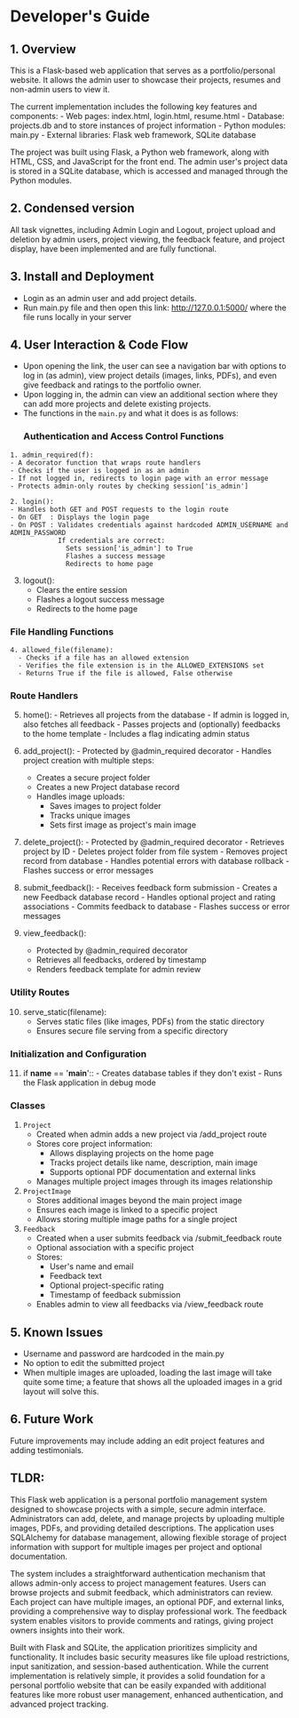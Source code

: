 # Developer's Guide 

## 1. Overview
 This is a Flask-based web application that serves as a portfolio/personal website. It allows the admin user to showcase their projects, resumes and non-admin users to view it.

 The current implementation includes the following key features and components:
    - Web pages: index.html, login.html, resume.html
    - Database: projects.db and  to store instances of project information
    - Python modules: main.py
    - External libraries: Flask web framework, SQLite database
   
 The project was built using Flask, a Python web framework, along with HTML, CSS, and JavaScript for the front end. The admin user's project data is stored in a SQLite database, which is accessed and managed through the Python modules. 

## 2. Condensed version
  All task vignettes, including Admin Login and Logout, project upload and deletion by admin users, project viewing, the feedback feature, and project display, have been implemented and are fully functional.

## 3. Install and Deployment
   - Login as an admin user and add project details.
   - Run main.py file and then open this link: http://127.0.0.1:5000/ where the file runs locally in your server

## 4. User Interaction & Code Flow
   - Upon opening the link, the user can see a navigation bar with options to log in (as admin), view project details (images, links, PDFs), and even give feedback and ratings to the portfolio owner.
   - Upon logging in, the admin can view an additional section where they can add more projects and delete existing projects.
   - The functions in the ```main.py``` and what it does is as follows:
     ### Authentication and Access Control Functions
    1. admin_required(f):
    - A decorator function that wraps route handlers
    - Checks if the user is logged in as an admin
    - If not logged in, redirects to login page with an error message
    - Protects admin-only routes by checking session['is_admin']
    
    2. login():
    - Handles both GET and POST requests to the login route
    - On GET  : Displays the login page
    - On POST : Validates credentials against hardcoded ADMIN_USERNAME and ADMIN_PASSWORD
                If credentials are correct: 
                  Sets session['is_admin'] to True
                  Flashes a success message
                  Redirects to home page
                  
   3. logout(): 
      - Clears the entire session
      - Flashes a logout success message
      - Redirects to the home page

   ### File Handling Functions
    4. allowed_file(filename):
      - Checks if a file has an allowed extension
      - Verifies the file extension is in the ALLOWED_EXTENSIONS set
      - Returns True if the file is allowed, False otherwise

   ### Route Handlers
   5. home():
    - Retrieves all projects from the database
    - If admin is logged in, also fetches all feedback
    - Passes projects and (optionally) feedbacks to the home template
    - Includes a flag indicating admin status

   6. add_project():
    - Protected by @admin_required decorator
    - Handles project creation with multiple steps:
         - Creates a secure project folder
         - Creates a new Project database record
         - Handles image uploads: 
             - Saves images to project folder
             - Tracks unique images
             - Sets first image as project's main image
               
  7. delete_project():
    - Protected by @admin_required decorator
    - Retrieves project by ID
    - Deletes project folder from file system
    - Removes project record from database
    - Handles potential errors with database rollback
    - Flashes success or error messages

  8. submit_feedback():
    - Receives feedback form submission
    - Creates a new Feedback database record
    - Handles optional project and rating associations
    - Commits feedback to database
    - Flashes success or error messages

 9. view_feedback():
    - Protected by @admin_required decorator
    - Retrieves all feedbacks, ordered by timestamp
    - Renders feedback template for admin review

   ### Utility Routes
  10. serve_static(filename):
      - Serves static files (like images, PDFs) from the static directory
      - Ensures secure file serving from a specific directory

  ### Initialization and Configuration
  11. if __name__ == '__main__'::
    - Creates database tables if they don't exist
    - Runs the Flask application in debug mode

  ### Classes
  1. ```Project```
      - Created when admin adds a new project via /add_project route
      - Stores core project information:
         - Allows displaying projects on the home page
         - Tracks project details like name, description, main image
         - Supports optional PDF documentation and external links 
     - Manages multiple project images through its images relationship
  2. ```ProjectImage```
      - Stores additional images beyond the main project image
      - Ensures each image is linked to a specific project
      - Allows storing multiple image paths for a single project
  3. ```Feedback```
      - Created when a user submits feedback via /submit_feedback route
      - Optional association with a specific project
      - Stores:
          - User's name and email
          - Feedback text
          - Optional project-specific rating
          - Timestamp of feedback submission
      - Enables admin to view all feedbacks via /view_feedback route

## 5. Known Issues
   - Username and password are hardcoded in the main.py
   - No option to edit the submitted project
   - When multiple images are uploaded, loading the last image will take quite some time; a feature that shows all the uploaded images in a grid layout will solve this. 

## 6. Future Work
   Future improvements may include adding an edit project features and adding testimonials. 

## TLDR: 
This Flask web application is a personal portfolio management system designed to showcase projects with a simple, secure admin interface. Administrators can add, delete, and manage projects by uploading multiple images, PDFs, and providing detailed descriptions. The application uses SQLAlchemy for database management, allowing flexible storage of project information with support for multiple images per project and optional documentation.

The system includes a straightforward authentication mechanism that allows admin-only access to project management features. Users can browse projects and submit feedback, which administrators can review. Each project can have multiple images, an optional PDF, and external links, providing a comprehensive way to display professional work. The feedback system enables visitors to provide comments and ratings, giving project owners insights into their work.

Built with Flask and SQLite, the application prioritizes simplicity and functionality. It includes basic security measures like file upload restrictions, input sanitization, and session-based authentication. While the current implementation is relatively simple, it provides a solid foundation for a personal portfolio website that can be easily expanded with additional features like more robust user management, enhanced authentication, and advanced project tracking. 
